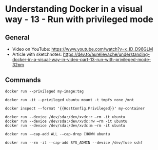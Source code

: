 # Understanding Docker in a visual way - 13 - Run with privileged mode

## General

* Video on YouTube: https://www.youtube.com/watch?v=x_ID_D96GLM
* Article with sketchnotes: https://dev.to/aurelievache/understanding-docker-in-a-visual-way-in-video-part-13-run-with-privileged-mode-32pm

## Commands

```
docker run --privileged my-image:tag

docker run -it --privileged ubuntu mount -t tmpfs none /mnt

docker inspect --format '{{HostConfig.Privileged}}' my-container

docker run --device /dev/sda:/dev/xvdc:r —rm -it ubuntu
docker run --device /dev/sda:/dev/xvdc:rw —rm -it ubuntu
docker run --device /dev/sda:/dev/xvdc:m —rm -it ubuntu

docker run -—cap-add ALL -—cap-drop CHOWN ubuntu

docker run --rm -it --cap-add SYS_ADMIN --device /dev/fuse sshf
```
